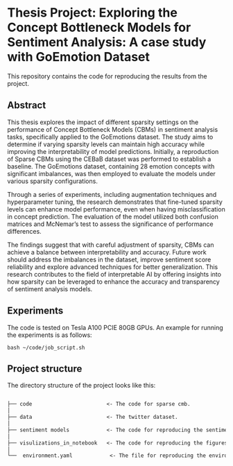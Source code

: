 # Thesis Project: Exploring the Concept Bottleneck Models for Sentiment Analysis: A case study with GoEmotion Dataset

This repository contains the code for reproducing the results from the project.

## Abstract
This thesis explores the impact of different sparsity settings on the performance of Concept Bottleneck Models (CBMs) in sentiment analysis tasks, specifically applied to the GoEmotions dataset. The study aims to determine if varying sparsity levels can maintain high accuracy while improving the interpretability of model predictions. Initially, a reproduction of Sparse CBMs using the CEBaB dataset was performed to establish a baseline. The GoEmotions dataset, containing 28 emotion concepts with significant imbalances, was then employed to evaluate the models under various sparsity configurations. 

Through a series of experiments, including augmentation techniques and hyperparameter tuning, the research demonstrates that fine-tuned sparsity levels can enhance model performance, even when having misclassification in concept prediction. The evaluation of the model utilized both confusion matrices and McNemar’s test to assess the significance of performance differences.

The findings suggest that with careful adjustment of sparsity, CBMs can achieve a balance between interpretability and accuracy. Future work should address the imbalances in the dataset, improve sentiment score reliability and explore advanced techniques for better generalization. This research contributes to the field of interpretable AI by offering insights into how sparsity can be leveraged to enhance the accuracy and transparency of sentiment analysis models.

## Experiments

The code is tested on Tesla A100 PCIE 80GB GPUs. An example for running the experiments is as follows:

```shell
bash ~/code/job_script.sh
```

## Project structure

The directory structure of the project looks like this:

```txt

├── code                        <- The code for sparse cmb.
│
├── data                        <- The twitter dataset.
│
├── sentiment models            <- The code for reproducing the sentiment model.
│
├── visulizations_in_notebook   <- The code for reproducing the figures.
│
└──  environment.yaml            <- The file for reproducing the environment.
```

